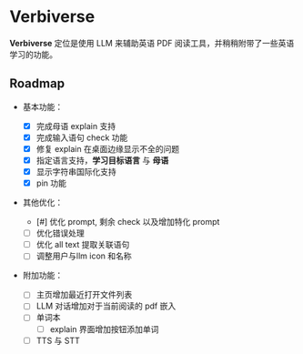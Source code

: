# Verbiverse

**Verbiverse** 定位是使用 LLM 来辅助英语 PDF 阅读工具，并稍稍附带了一些英语学习的功能。

## Roadmap

- 基本功能：

  - [x] 完成母语 explain 支持
  - [x] 完成输入语句 check 功能
  - [x] 修复 explain 在桌面边缘显示不全的问题
  - [x] 指定语言支持，**学习目标语言** 与 **母语**
  - [x] 显示字符串国际化支持
  - [x] pin 功能

- 其他优化：

  - [#] 优化 prompt, 剩余 check 以及增加特化 prompt
  - [ ] 优化错误处理
  - [ ] 优化 all text 提取关联语句
  - [ ] 调整用户与llm icon 和名称

- 附加功能：
  - [ ] 主页增加最近打开文件列表
  - [ ] LLM 对话增加对于当前阅读的 pdf 嵌入
  - [ ] 单词本
    - [ ] explain 界面增加按钮添加单词
  - [ ] TTS 与 STT
